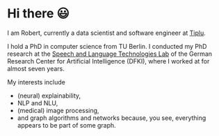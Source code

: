 # Hi there 😃

I am Robert, currently a data scientist and software engineer at [Tiplu](https://tiplu.de/).

I hold a PhD in computer science from TU Berlin. I conducted my PhD research at the [Speech and Language Technologies Lab](https://www.dfki.de/en/web/research/research-departments/speech-and-language-technology/) of the German Research Center for Artificial Intelligence (DFKI), where I worked at for almost seven years.   

My interests include

  * (neural) explainability,
  * NLP and NLU, 
  * (medical) image processing, 
  * and graph algorithms and networks because, you see, everything appears to be part of some graph.

